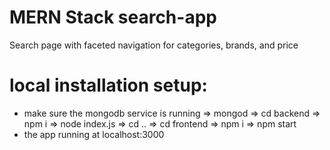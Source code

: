 # MERN Stack search-app

Search page with faceted navigation for categories, brands, and price

# local installation setup:

- make sure the mongodb service is running
  => mongod
  => cd backend => npm i
  => node index.js
  => cd ..
  => cd frontend => npm i
  => npm start
- the app running at localhost:3000
